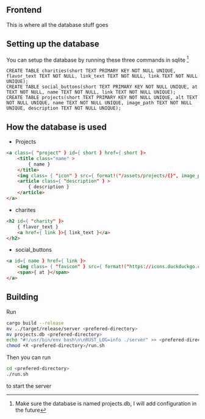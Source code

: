 ## Frontend 

This is where all the database stuff goes


## Setting up the database

You can setup the database by running these three commands in sqlite [^1]
```sqlite
CREATE TABLE charities(short TEXT PRIMARY KEY NOT NULL UNIQUE, flavor_text TEXT NOT NULL, link_text TEXT NOT NULL, link TEXT NOT NULL UNIQUE);
CREATE TABLE social_buttons(short TEXT PRIMARY KEY NOT NULL UNIQUE, at TEXT NOT NULL, name TEXT NOT NULL, link TEXT NOT NULL UNIQUE);
CREATE TABLE projects(short TEXT PRIMARY KEY NOT NULL UNIQUE, alt TEXT NOT NULL UNIQUE, name TEXT NOT NULL UNIQUE, image_path TEXT NOT NULL UNIQUE, description TEXT NOT NULL UNIQUE);
```

## How the database is used

* Projects

```html
<a class={ "project" } id={ short } href={ short }>
    <title class="name" >
        { name }
    </title>
    <img class= { "icon" } src={ format!("/assets/projects/{}", image_path ) } alt={ alt }/>
    <article class={ "description" } >
        { description }
    </article>
</a>
```

* charites 

```html
<h2 id={ "charity" }>
    { flavor_text }
    <a href={ link }>{ link_text }</a>
</h2>
```

* social_buttons

```html
<a id={ name } href={ link }>
    <img class= { "favicon" } src={ format!("https://icons.duckduckgo.com/ip3/{}.ico", name) }/>
    <span>{ at }</span>
</a>
```

## Building

Run

```bash
cargo build --release
mv ../target/release/server <prefered-directory>
mv projects.db <prefered-directory>
echo "#!/usr/bin/env bash\n\nRUST_LOG=info ./server" >> <prefered-directory>/run.sh
chmod +X <prefered-directory>/run.sh
```

Then you can run
```bash
cd <prefered-directory>
./run.sh
``` 
to start the server

[^1]: Make sure the database is named projects.db, I will add configuration in the future
